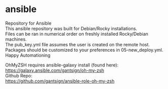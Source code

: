 # ansible

Repository for Ansible
<br>
This ansible repository was built for Debian/Rocky installations.<br>
Files can be ran in numerical order on freshly installed Rocky/Debian machines.<br>
The pub_key.yml file assumes the user is created on the remote host.<br>
Packages should be customized to your preferences in 05-new_deploy.yml.<br>
Happy Automationing<br>

OhMyZSH requires ansible-galaxy install (found here):
<br>
https://galaxy.ansible.com/gantsign/oh-my-zsh
<br>
Github Repo:
<br>
https://github.com/gantsign/ansible-role-oh-my-zsh
<br>

